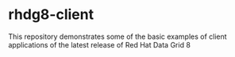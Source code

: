 # rhdg8-client
This repository demonstrates some of the basic examples of client applications of the latest release of Red Hat Data Grid 8

